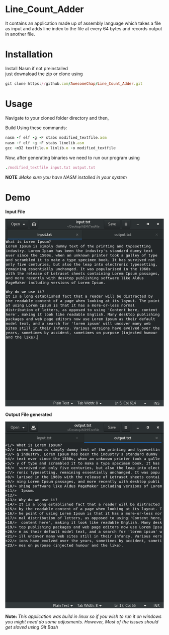 # Line_Count_Adder
It contains an application made up of assembly language which takes a file as input and adds line index to the file at every 64 bytes and records output in another file.   

# Installation
Install Nasm if not preinstalled   
just downaload the zip or clone using
```ruby
git clone https://github.com/AwesomeChap/Line_Count_Adder.git
```
# Usage
Navigate to your cloned folder directory and then,  

Build Using these commands:
```ruby
nasm -f elf -g -F stabs modified_textfile.asm
nasm -f elf -g -F stabs linelib.asm
gcc -m32 textfile.o linlib.o -o modified_textfile
```   

Now, after generating binaries we need to run our program using
```ruby
./modified_textfile input.txt output.txt
```   
<b>NOTE :</b><i>Make sure you have NASM installed in your system</i>  

# Demo   

<b>Input File</b>    

![alt text](input.png "Input File")   

<b>Output File generated</b>   

![alt text](output.png "Output File Generated")

<b>Note: </b><i>This application was build in linux so if you wish to run it on windows you might need do some adjusments. However, Most of the issues should get sloved using Git Bash</i>

